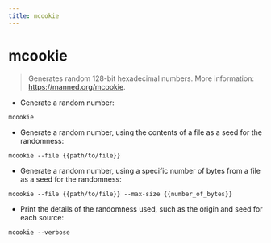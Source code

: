 ```yaml
---
title: mcookie
---
```

# mcookie

> Generates random 128-bit hexadecimal numbers.
> More information: <https://manned.org/mcookie>.

- Generate a random number:

`mcookie`

- Generate a random number, using the contents of a file as a seed for the randomness:

`mcookie --file {{path/to/file}}`

- Generate a random number, using a specific number of bytes from a file as a seed for the randomness:

`mcookie --file {{path/to/file}} --max-size {{number_of_bytes}}`

- Print the details of the randomness used, such as the origin and seed for each source:

`mcookie --verbose`
